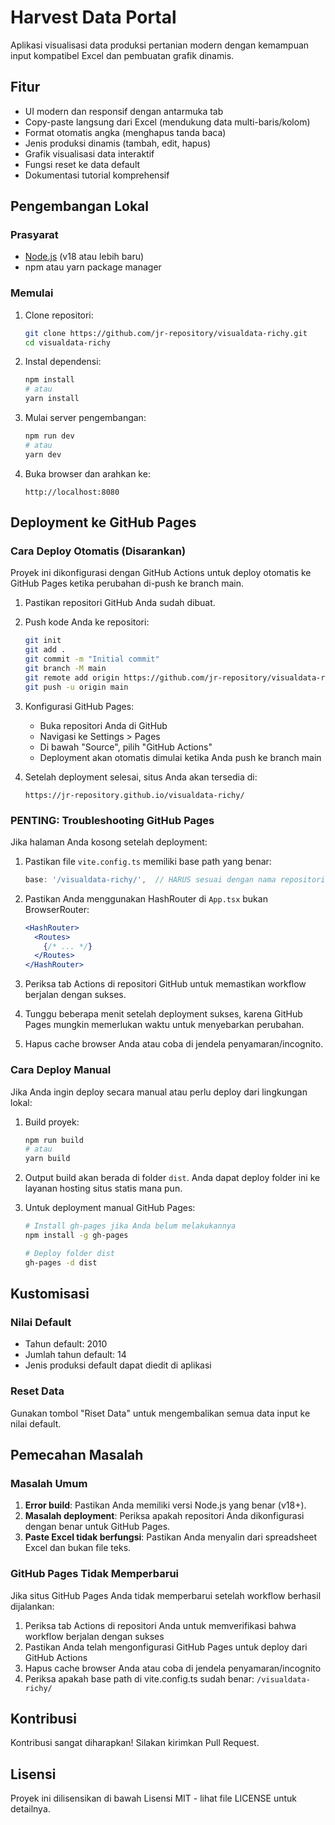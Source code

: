 
# Harvest Data Portal

Aplikasi visualisasi data produksi pertanian modern dengan kemampuan input kompatibel Excel dan pembuatan grafik dinamis.

## Fitur

- UI modern dan responsif dengan antarmuka tab
- Copy-paste langsung dari Excel (mendukung data multi-baris/kolom)
- Format otomatis angka (menghapus tanda baca)
- Jenis produksi dinamis (tambah, edit, hapus)
- Grafik visualisasi data interaktif
- Fungsi reset ke data default
- Dokumentasi tutorial komprehensif

## Pengembangan Lokal

### Prasyarat

- [Node.js](https://nodejs.org/) (v18 atau lebih baru)
- npm atau yarn package manager

### Memulai

1. Clone repositori:
   ```sh
   git clone https://github.com/jr-repository/visualdata-richy.git
   cd visualdata-richy
   ```

2. Instal dependensi:
   ```sh
   npm install
   # atau
   yarn install
   ```

3. Mulai server pengembangan:
   ```sh
   npm run dev
   # atau
   yarn dev
   ```

4. Buka browser dan arahkan ke:
   ```
   http://localhost:8080
   ```

## Deployment ke GitHub Pages

### Cara Deploy Otomatis (Disarankan)

Proyek ini dikonfigurasi dengan GitHub Actions untuk deploy otomatis ke GitHub Pages ketika perubahan di-push ke branch main.

1. Pastikan repositori GitHub Anda sudah dibuat.

2. Push kode Anda ke repositori:
   ```sh
   git init
   git add .
   git commit -m "Initial commit"
   git branch -M main
   git remote add origin https://github.com/jr-repository/visualdata-richy.git
   git push -u origin main
   ```

3. Konfigurasi GitHub Pages:
   - Buka repositori Anda di GitHub
   - Navigasi ke Settings > Pages
   - Di bawah "Source", pilih "GitHub Actions"
   - Deployment akan otomatis dimulai ketika Anda push ke branch main

4. Setelah deployment selesai, situs Anda akan tersedia di:
   ```
   https://jr-repository.github.io/visualdata-richy/
   ```

### PENTING: Troubleshooting GitHub Pages

Jika halaman Anda kosong setelah deployment:

1. Pastikan file `vite.config.ts` memiliki base path yang benar:
   ```js
   base: '/visualdata-richy/',  // HARUS sesuai dengan nama repositori Anda
   ```

2. Pastikan Anda menggunakan HashRouter di `App.tsx` bukan BrowserRouter:
   ```jsx
   <HashRouter>
     <Routes>
       {/* ... */}
     </Routes>
   </HashRouter>
   ```

3. Periksa tab Actions di repositori GitHub untuk memastikan workflow berjalan dengan sukses.

4. Tunggu beberapa menit setelah deployment sukses, karena GitHub Pages mungkin memerlukan waktu untuk menyebarkan perubahan.

5. Hapus cache browser Anda atau coba di jendela penyamaran/incognito.

### Cara Deploy Manual

Jika Anda ingin deploy secara manual atau perlu deploy dari lingkungan lokal:

1. Build proyek:
   ```sh
   npm run build
   # atau
   yarn build
   ```

2. Output build akan berada di folder `dist`. Anda dapat deploy folder ini ke layanan hosting situs statis mana pun.

3. Untuk deployment manual GitHub Pages:
   ```sh
   # Install gh-pages jika Anda belum melakukannya
   npm install -g gh-pages
   
   # Deploy folder dist
   gh-pages -d dist
   ```

## Kustomisasi

### Nilai Default

- Tahun default: 2010
- Jumlah tahun default: 14
- Jenis produksi default dapat diedit di aplikasi

### Reset Data

Gunakan tombol "Riset Data" untuk mengembalikan semua data input ke nilai default.

## Pemecahan Masalah

### Masalah Umum

1. **Error build**: Pastikan Anda memiliki versi Node.js yang benar (v18+).
2. **Masalah deployment**: Periksa apakah repositori Anda dikonfigurasi dengan benar untuk GitHub Pages.
3. **Paste Excel tidak berfungsi**: Pastikan Anda menyalin dari spreadsheet Excel dan bukan file teks.

### GitHub Pages Tidak Memperbarui

Jika situs GitHub Pages Anda tidak memperbarui setelah workflow berhasil dijalankan:

1. Periksa tab Actions di repositori Anda untuk memverifikasi bahwa workflow berjalan dengan sukses
2. Pastikan Anda telah mengonfigurasi GitHub Pages untuk deploy dari GitHub Actions
3. Hapus cache browser Anda atau coba di jendela penyamaran/incognito
4. Periksa apakah base path di vite.config.ts sudah benar: `/visualdata-richy/`

## Kontribusi

Kontribusi sangat diharapkan! Silakan kirimkan Pull Request.

## Lisensi

Proyek ini dilisensikan di bawah Lisensi MIT - lihat file LICENSE untuk detailnya.
